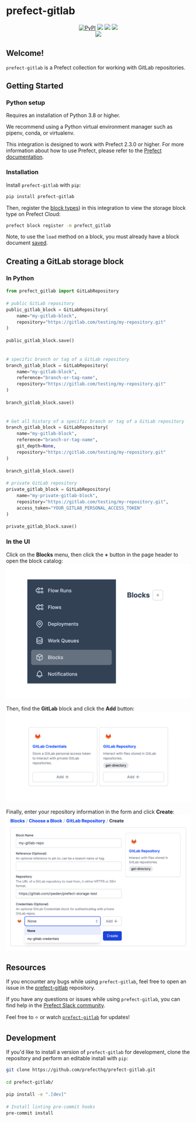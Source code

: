 # prefect-gitlab

<p align="center">
    <a href="https://pypi.python.org/pypi/prefect-gitlab/" alt="PyPI version">
        <img alt="PyPI" src="https://img.shields.io/pypi/v/prefect-gitlab?color=26272B&labelColor=090422"></a>
    <a href="https://github.com/prefecthq/prefect-gitlab/" alt="Stars">
        <img src="https://img.shields.io/github/stars/prefecthq/prefect-gitlab?color=26272B&labelColor=090422" /></a>
    <a href="https://pepy.tech/badge/prefect-gitlab/" alt="Downloads">
        <img src="https://img.shields.io/pypi/dm/prefect-gitlab?color=26272B&labelColor=090422" /></a>
    <a href="https://github.com/prefecthq/prefect-gitlab/pulse" alt="Activity">
        <img src="https://img.shields.io/github/commit-activity/m/prefecthq/prefect-gitlab?color=26272B&labelColor=090422" /></a>
    <br>
    <a href="https://prefect-community.slack.com" alt="Slack">
        <img src="https://img.shields.io/badge/slack-join_community-red.svg?color=26272B&labelColor=090422&logo=slack" /></a>
</p>

## Welcome!

`prefect-gitlab` is a Prefect collection for working with GitLab repositories.

## Getting Started

### Python setup

Requires an installation of Python 3.8 or higher.

We recommend using a Python virtual environment manager such as pipenv, conda, or virtualenv.

This integration is designed to work with Prefect 2.3.0 or higher. For more information about how to use Prefect, please refer to the [Prefect documentation](https://docs.prefect.io/).

### Installation

Install `prefect-gitlab` with `pip`:

```bash
pip install prefect-gitlab
```

Then, register the [block types](https://docs.prefect.io/concepts/blocks/)) in this integration to view the storage block type on Prefect Cloud:

```bash
prefect block register -m prefect_gitlab
```

Note, to use the `load` method on a block, you must already have a block document [saved](https://docs.prefect.io/concepts/blocks/).

## Creating a GitLab storage block

### In Python

```python
from prefect_gitlab import GitLabRepository

# public GitLab repository
public_gitlab_block = GitLabRepository(
    name="my-gitlab-block",
    repository="https://gitlab.com/testing/my-repository.git"
)

public_gitlab_block.save()


# specific branch or tag of a GitLab repository
branch_gitlab_block = GitLabRepository(
    name="my-gitlab-block",
    reference="branch-or-tag-name",
    repository="https://gitlab.com/testing/my-repository.git"
)

branch_gitlab_block.save()


# Get all history of a specific branch or tag of a GitLab repository
branch_gitlab_block = GitLabRepository(
    name="my-gitlab-block",
    reference="branch-or-tag-name",
    git_depth=None,
    repository="https://gitlab.com/testing/my-repository.git"
)

branch_gitlab_block.save()

# private GitLab repository
private_gitlab_block = GitLabRepository(
    name="my-private-gitlab-block",
    repository="https://gitlab.com/testing/my-repository.git",
    access_token="YOUR_GITLAB_PERSONAL_ACCESS_TOKEN"
)

private_gitlab_block.save()
```

### In the UI
Click on the **Blocks** menu, then click the **+** button in the page header to open the block catalog:
![blocks menu](https://github.com/PrefectHQ/prefect-gitlab/blob/main/docs/img/blocks-menu.png?raw=true)

Then, find the **GitLab** block and click the **Add** button:
![GitLab block catalog entry](https://github.com/PrefectHQ/prefect-gitlab/blob/main/docs/img/gitlab-blocks.png?raw=true)


Finally, enter your repository information in the form and click **Create**:
![GitLab repository information form](https://github.com/PrefectHQ/prefect-gitlab/blob/main/docs/img/create-gitlab-repository.png?raw=true)

## Resources

If you encounter any bugs while using `prefect-gitlab`, feel free to open an issue in the [prefect-gitlab](https://github.com/prefecthq/prefect-gitlab) repository.

If you have any questions or issues while using `prefect-gitlab`, you can find help in the [Prefect Slack community](https://prefect.io/slack).

Feel free to ⭐️ or watch [`prefect-gitlab`](https://github.com/prefecthq/prefect-gitlab) for updates!

## Development

If you'd like to install a version of `prefect-gitlab` for development, clone the repository and perform an editable install with `pip`:

```bash
git clone https://github.com/prefecthq/prefect-gitlab.git

cd prefect-gitlab/

pip install -e ".[dev]"

# Install linting pre-commit hooks
pre-commit install
```
